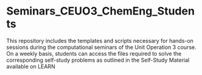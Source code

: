# Seminars_CEUO3_ChemEng_Students
This repository includes the templates and scripts necessary for hands-on sessions during the computational seminars of the Unit Operation 3 course. On a weekly basis, students can access the files required to solve the corresponding self-study problems as outlined in the Self-Study Material available on LEARN
